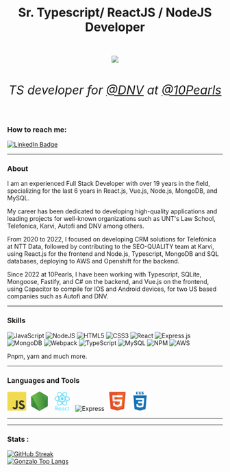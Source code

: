 <!--
**gonll/gonll** is a ✨ _special_ ✨ repository because its `README.md` (this file) appears on your GitHub profile.
-->

<h1 align="center">Sr. Typescript/ ReactJS / NodeJS Developer<h1>

<div id="header" align="center">
 <img src="https://i.giphy.com/1C8bHHJturSx2.webp"/>
  

  <h6>TS developer for <a href="https://www.dnv.com/">@DNV</a> at <a href="https://10pearls.com/">@10Pearls</a></h6>
</div>


### How to reach me:

  <div id="badges">
    <a href="https://www.linkedin.com/in/gonzalohll/">
    <img src="https://img.shields.io/badge/LinkedIn-blue?style=for-the-badge&logo=linkedin&logoColor=white" alt="LinkedIn Badge"/>
    </a>
  </div>

<hr/>


### About

<p>
  I am an experienced Full Stack Developer with over 19 years in the field, specializing for the last 6 years 
in React.js, Vue.js, Node.js, MongoDB, and MySQL. 

My career has been dedicated to developing high-quality applications and leading projects for well-known organizations such as UNT's Law School, Telefonica, Karvi, Autofi and DNV among others.
 
From 2020 to 2022, I focused on developing CRM solutions for Telefónica at NTT Data, followed by 
contributing to the SEO-QUALITY team at Karvi, using React.js for the frontend and Node.js, Typescript, 
MongoDB and SQL databases, deploying to AWS and Openshift for the backend. 

Since 2022 at 10Pearls, I have been working with Typescript, SQLite, Mongoose, Fastify, and C# on the 
backend, and Vue.js on the frontend, using Capacitor to compile for IOS and Android devices, for two US 
based companies such as Autofi and DNV.
  </p>

<hr/>

### Skills

![JavaScript](https://img.shields.io/badge/javascript-%23323330.svg?style=for-the-badge&logo=javascript&logoColor=%23F7DF1E)
![NodeJS](https://img.shields.io/badge/node.js-6DA55F?style=for-the-badge&logo=node.js&logoColor=white)
![HTML5](https://img.shields.io/badge/html5-%23E34F26.svg?style=for-the-badge&logo=html5&logoColor=white)
![CSS3](https://img.shields.io/badge/css3-%231572B6.svg?style=for-the-badge&logo=css3&logoColor=white)
![React](https://img.shields.io/badge/react-%2320232a.svg?style=for-the-badge&logo=react&logoColor=%2361DAFB)
![Express.js](https://img.shields.io/badge/express.js-%23404d59.svg?style=for-the-badge&logo=express&logoColor=%2361DAFB)
![MongoDB](https://img.shields.io/badge/MongoDB-%234ea94b.svg?style=for-the-badge&logo=mongodb&logoColor=white)
![Webpack](https://img.shields.io/badge/webpack-%238DD6F9.svg?style=for-the-badge&logo=webpack&logoColor=black)
![TypeScript](https://img.shields.io/badge/typescript-%23007ACC.svg?style=for-the-badge&logo=typescript&logoColor=white)
![MySQL](https://img.shields.io/badge/mysql-%2300f.svg?style=for-the-badge&logo=mysql&logoColor=white)
![NPM](https://img.shields.io/badge/NPM-%23000000.svg?style=for-the-badge&logo=npm&logoColor=white)
![AWS](https://img.shields.io/badge/AWS-%23FF9900.svg?style=for-the-badge&logo=amazon-aws&logoColor=white)

<p>Pnpm, yarn and much more.</p>

<hr/>

### Languages and Tools

<div>
  <img src="https://github.com/devicons/devicon/blob/master/icons/javascript/javascript-original.svg" title="JavaScript" alt="JavaScript" width="45" height="45"/>&nbsp;
  <img src="https://github.com/devicons/devicon/blob/master/icons/nodejs/nodejs-original.svg" title="NodeJS" alt="nodejs" width="45" height="45"/>&nbsp;  
  <img src="https://github.com/devicons/devicon/blob/master/icons/react/react-original-wordmark.svg" title="React" alt="React" width="45" height="45"/>&nbsp;
  <img src="https://www.vectorlogo.zone/logos/expressjs/expressjs-ar21.png" title="Express" alt="Express" width="45" height="45"/>&nbsp;
  <img src="https://github.com/devicons/devicon/blob/master/icons/html5/html5-original.svg" title="HTML5" alt="HTML" width="45" height="45"/>&nbsp;
  <img src="https://github.com/devicons/devicon/blob/master/icons/css3/css3-plain-wordmark.svg"  title="CSS3" alt="CSS" width="45" height="45"/>&nbsp;
</div>

<hr />





<hr/>

### Stats :

[![GitHub Streak](https://streak-stats.demolab.com/?user=gonll&theme=dark&background=000000)](https://git.io/streak-stats)<br />
[![Gonzalo Top Langs](https://github-readme-stats.vercel.app/api?username=FrancoAguilera&show_icons=true&theme=dark)](https://github.com/anuraghazra/github-readme-stats)<br />
  
